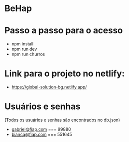 # BeHap

# Passo a passo para o acesso
- npm install
- npm run dev
- npm run churros

# Link para o projeto no netlify:
- https://global-solution-bg.netlify.app/

# Usuários e senhas
(Todos os usuários e senhas são encontrados no db.json)
- gabriel@fiap.com === 99880
- bianca@fiap.com === 551645